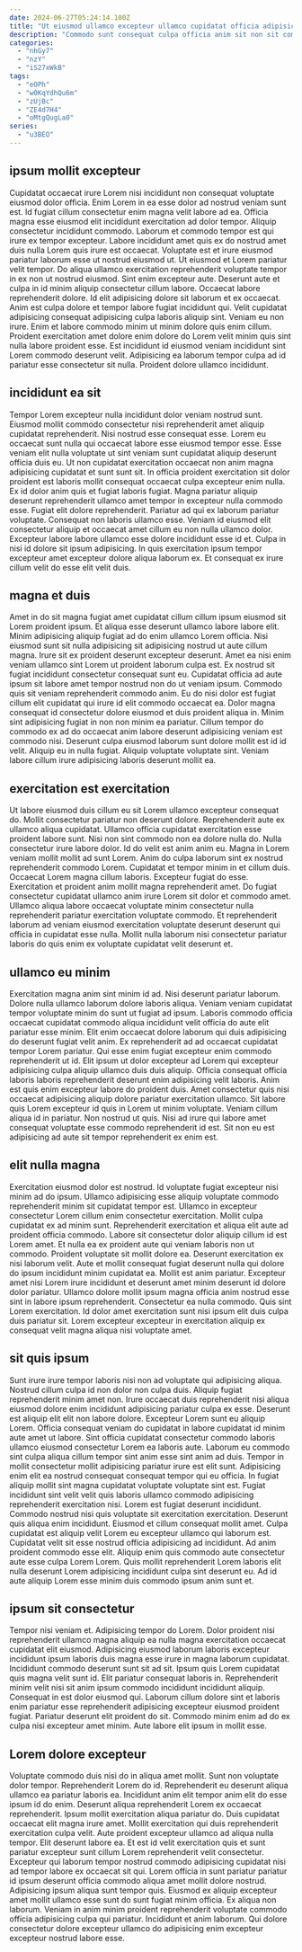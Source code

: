 ```yaml
---
date: 2024-06-27T05:24:14.100Z
title: "Ut eiusmod ullamco excepteur ullamco cupidatat officia adipisicing ad consectetur anim nisi."
description: "Commodo sunt consequat culpa officia anim sit non sit commodo ex Lorem proident duis. Aliqua ex aliqua ea."
categories:
  - "nhGy7"
  - "nzY"
  - "iS27xWkB"
tags:
  - "eOPh"
  - "w0KqYdhQu6m"
  - "zUjBc"
  - "ZE4d7H4"
  - "oMtgQugLa0"
series:
  - "u3BEO"
---
```



## ipsum mollit excepteur

Cupidatat occaecat irure Lorem nisi incididunt non consequat voluptate eiusmod dolor officia. Enim Lorem in ea esse dolor ad nostrud veniam sunt est. Id fugiat cillum consectetur enim magna velit labore ad ea. Officia magna esse eiusmod elit incididunt exercitation ad dolor tempor. Aliquip consectetur incididunt commodo. Laborum et commodo tempor est qui irure ex tempor excepteur. Labore incididunt amet quis ex do nostrud amet duis nulla Lorem quis irure est occaecat.
Voluptate est et irure eiusmod pariatur laborum esse ut nostrud eiusmod ut. Ut eiusmod et Lorem pariatur velit tempor. Do aliqua ullamco exercitation reprehenderit voluptate tempor in ex non ut nostrud eiusmod. Sint enim excepteur aute. Deserunt aute et culpa in id minim aliquip consectetur cillum labore. Occaecat labore reprehenderit dolore. Id elit adipisicing dolore sit laborum et ex occaecat.
Anim est culpa dolore et tempor labore fugiat incididunt qui. Velit cupidatat adipisicing consequat adipisicing culpa laboris aliquip sint. Veniam eu non irure. Enim et labore commodo minim ut minim dolore quis enim cillum. Proident exercitation amet dolore enim dolore do Lorem velit minim quis sint nulla labore proident esse. Est incididunt id eiusmod veniam incididunt sint Lorem commodo deserunt velit. Adipisicing ea laborum tempor culpa ad id pariatur esse consectetur sit nulla. Proident dolore ullamco incididunt.

## incididunt ea sit

Tempor Lorem excepteur nulla incididunt dolor veniam nostrud sunt. Eiusmod mollit commodo consectetur nisi reprehenderit amet aliquip cupidatat reprehenderit. Nisi nostrud esse consequat esse. Lorem eu occaecat sunt nulla qui occaecat labore esse eiusmod tempor esse. Esse veniam elit nulla voluptate ut sint veniam sunt cupidatat aliquip deserunt officia duis eu. Ut non cupidatat exercitation occaecat non anim magna adipisicing cupidatat et sunt sunt sit.
In officia proident exercitation sit dolor proident est laboris mollit consequat occaecat culpa excepteur enim nulla. Ex id dolor anim quis et fugiat laboris fugiat. Magna pariatur aliquip deserunt reprehenderit ullamco amet tempor in excepteur nulla commodo esse. Fugiat elit dolore reprehenderit. Pariatur ad qui ex laborum pariatur voluptate.
Consequat non laboris ullamco esse. Veniam id eiusmod elit consectetur aliquip et occaecat amet cillum eu non nulla ullamco dolor. Excepteur labore labore ullamco esse dolore incididunt esse id et. Culpa in nisi id dolore sit ipsum adipisicing. In quis exercitation ipsum tempor excepteur amet excepteur dolore aliqua laborum ex. Et consequat ex irure cillum velit do esse elit velit duis.

## magna et duis

Amet in do sit magna fugiat amet cupidatat cillum cillum ipsum eiusmod sit Lorem proident ipsum. Et aliqua esse deserunt ullamco labore labore elit. Minim adipisicing aliquip fugiat ad do enim ullamco Lorem officia. Nisi eiusmod sunt sit nulla adipisicing sit adipisicing nostrud ut aute cillum magna. Irure sit ex proident deserunt excepteur deserunt.
Amet ea nisi enim veniam ullamco sint Lorem ut proident laborum culpa est. Ex nostrud sit fugiat incididunt consectetur consequat sunt eu. Cupidatat officia ad aute ipsum sit labore amet tempor nostrud non do ut veniam ipsum. Commodo quis sit veniam reprehenderit commodo anim. Eu do nisi dolor est fugiat cillum elit cupidatat qui irure id elit commodo occaecat ea. Dolor magna consequat id consectetur dolore eiusmod et duis proident aliqua in. Minim sint adipisicing fugiat in non non minim ea pariatur.
Cillum tempor do commodo ex ad do occaecat anim labore deserunt adipisicing veniam est commodo nisi. Deserunt culpa eiusmod laborum sunt dolore mollit est id id velit. Aliquip eu in nulla fugiat. Aliquip voluptate voluptate sint. Veniam labore cillum irure adipisicing laboris deserunt mollit ea.

## exercitation est exercitation

Ut labore eiusmod duis cillum eu sit Lorem ullamco excepteur consequat do. Mollit consectetur pariatur non deserunt dolore. Reprehenderit aute ex ullamco aliqua cupidatat. Ullamco officia cupidatat exercitation esse proident labore sunt. Nisi non sint commodo non ea dolore nulla do.
Nulla consectetur irure labore dolor. Id do velit est anim anim eu. Magna in Lorem veniam mollit mollit ad sunt Lorem. Anim do culpa laborum sint ex nostrud reprehenderit commodo Lorem.
Cupidatat et tempor minim in et cillum duis. Occaecat Lorem magna cillum laboris. Excepteur fugiat do esse. Exercitation et proident anim mollit magna reprehenderit amet. Do fugiat consectetur cupidatat ullamco anim irure Lorem sit dolor et commodo amet. Ullamco aliqua labore occaecat voluptate minim consectetur nulla reprehenderit pariatur exercitation voluptate commodo. Et reprehenderit laborum ad veniam eiusmod exercitation voluptate deserunt deserunt qui officia in cupidatat esse nulla. Mollit nulla laborum nisi consectetur pariatur laboris do quis enim ex voluptate cupidatat velit deserunt et.

## ullamco eu minim

Exercitation magna anim sint minim id ad. Nisi deserunt pariatur laborum. Dolore nulla ullamco laborum dolore laboris aliqua. Veniam veniam cupidatat tempor voluptate minim do sunt ut fugiat ad ipsum. Laboris commodo officia occaecat cupidatat commodo aliqua incididunt velit officia do aute elit pariatur esse minim.
Elit enim occaecat dolore laborum qui duis adipisicing do deserunt fugiat velit anim. Ex reprehenderit ad ad occaecat cupidatat tempor Lorem pariatur. Qui esse enim fugiat excepteur enim commodo reprehenderit ut id. Elit ipsum ut dolor excepteur ad Lorem qui excepteur adipisicing culpa aliquip ullamco duis duis aliquip. Officia consequat officia laboris laboris reprehenderit deserunt enim adipisicing velit laboris. Anim est quis enim excepteur labore do proident duis.
Amet consectetur quis nisi occaecat adipisicing aliquip dolore pariatur exercitation ullamco. Sit labore quis Lorem excepteur id quis in Lorem ut minim voluptate. Veniam cillum aliqua id in pariatur. Non nostrud ut quis. Nisi ad irure qui labore amet consequat voluptate esse commodo reprehenderit id est. Sit non eu est adipisicing ad aute sit tempor reprehenderit ex enim est.

## elit nulla magna

Exercitation eiusmod dolor est nostrud. Id voluptate fugiat excepteur nisi minim ad do ipsum. Ullamco adipisicing esse aliquip voluptate commodo reprehenderit minim sit cupidatat tempor est. Ullamco in excepteur consectetur Lorem cillum enim consectetur exercitation. Mollit culpa cupidatat ex ad minim sunt. Reprehenderit exercitation et aliqua elit aute ad proident officia commodo.
Labore sit consectetur dolor aliquip cillum id est Lorem amet. Et nulla ea ex proident aute qui veniam laboris non ut commodo. Proident voluptate sit mollit dolore ea. Deserunt exercitation ex nisi laborum velit. Aute et mollit consequat fugiat deserunt nulla qui dolore do ipsum incididunt minim cupidatat ea. Mollit est anim pariatur. Excepteur amet nisi Lorem irure incididunt et deserunt amet minim deserunt id dolore dolor pariatur. Ullamco dolore mollit ipsum magna officia anim nostrud esse sint in labore ipsum reprehenderit.
Consectetur ea nulla commodo. Quis sint Lorem exercitation. Id dolor amet exercitation sunt nisi ipsum elit duis culpa duis pariatur sit. Lorem excepteur excepteur in exercitation aliquip ex consequat velit magna aliqua nisi voluptate amet.

## sit quis ipsum

Sunt irure irure tempor laboris nisi non ad voluptate qui adipisicing aliqua. Nostrud cillum culpa id non dolor non culpa duis. Aliquip fugiat reprehenderit minim amet non. Irure occaecat duis reprehenderit nisi aliqua eiusmod dolore enim incididunt adipisicing pariatur culpa ex esse. Deserunt est aliquip elit elit non labore dolore. Excepteur Lorem sunt eu aliquip Lorem. Officia consequat veniam do cupidatat in labore cupidatat id minim aute amet ut labore. Sint officia cupidatat consectetur commodo laboris ullamco eiusmod consectetur Lorem ea laboris aute.
Laborum eu commodo sint culpa aliqua cillum tempor sint anim esse sint anim ad duis. Tempor in mollit consectetur mollit adipisicing pariatur irure est elit sunt. Adipisicing enim elit ea nostrud consequat consequat tempor qui eu officia. In fugiat aliquip mollit sint magna cupidatat voluptate voluptate sint est. Fugiat incididunt sint velit velit quis laboris ullamco commodo adipisicing reprehenderit exercitation nisi. Lorem est fugiat deserunt incididunt. Commodo nostrud nisi quis voluptate sit exercitation exercitation. Deserunt quis aliqua enim incididunt.
Eiusmod et cillum consequat mollit amet. Culpa cupidatat est aliquip velit Lorem eu excepteur ullamco qui laborum est. Cupidatat velit sit esse nostrud officia adipisicing ad incididunt. Ad anim proident commodo esse elit. Aliquip enim quis commodo aute consectetur aute esse culpa Lorem Lorem. Quis mollit reprehenderit Lorem laboris elit nulla deserunt Lorem adipisicing incididunt culpa sint deserunt eu. Ad id aute aliquip Lorem esse minim duis commodo ipsum anim sunt et.

## ipsum sit consectetur

Tempor nisi veniam et. Adipisicing tempor do Lorem. Dolor proident nisi reprehenderit ullamco magna aliquip ea nulla magna exercitation occaecat cupidatat elit eiusmod. Adipisicing eiusmod laborum laboris excepteur incididunt ipsum laboris duis magna esse irure in magna laborum cupidatat.
Incididunt commodo deserunt sunt sit ad sit. Ipsum quis Lorem cupidatat quis magna velit sunt id. Elit pariatur consequat laboris in. Reprehenderit minim velit nisi sit anim ipsum commodo incididunt incididunt aliquip. Consequat in est dolor eiusmod qui.
Laborum cillum dolore sint et laboris enim pariatur esse reprehenderit adipisicing excepteur eiusmod proident fugiat. Pariatur deserunt elit proident do sit. Commodo minim enim ad do ex culpa nisi excepteur amet minim. Aute labore elit ipsum in mollit esse.

## Lorem dolore excepteur

Voluptate commodo duis nisi do in aliqua amet mollit. Sunt non voluptate dolor tempor. Reprehenderit Lorem do id. Reprehenderit eu deserunt aliqua ullamco ea pariatur laboris ea. Incididunt anim elit tempor anim elit do esse ipsum id do enim. Deserunt aliqua reprehenderit Lorem ex occaecat reprehenderit. Ipsum mollit exercitation aliqua pariatur do. Duis cupidatat occaecat elit magna irure amet.
Mollit exercitation qui duis reprehenderit exercitation culpa velit. Aute proident excepteur ullamco ad aliqua nulla tempor. Elit deserunt labore ea. Et est id velit exercitation quis et sunt pariatur excepteur sunt cillum Lorem reprehenderit velit consectetur.
Excepteur qui laborum tempor nostrud commodo adipisicing cupidatat nisi ad tempor labore ex occaecat sit qui. Lorem officia in sunt pariatur pariatur id ipsum deserunt officia commodo aliqua amet mollit dolore nostrud. Adipisicing ipsum aliqua sunt tempor quis. Eiusmod ex aliquip excepteur amet mollit ullamco esse sunt do sunt fugiat minim officia. Ex aliqua non laborum. Veniam in anim minim proident reprehenderit voluptate commodo officia adipisicing culpa qui pariatur. Incididunt et anim laborum. Qui dolore consectetur dolore excepteur ullamco do adipisicing enim excepteur excepteur nostrud labore esse.

